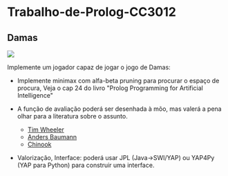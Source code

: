# Trabalho-de-Prolog-CC3012

## Damas

![](https://k.sinaimg.cn/n/sports/transform/20160221/XJpZ-fxprucs6305001.jpg/w570084.jpg)

Implemente um jogador capaz de jogar o jogo de Damas:

* Implemente minimax com alfa-beta pruning para procurar o espaço de procura, Veja o cap 24 do livro "Prolog Programming for Artificial Intelligence"

* A função de avaliação poderá ser desenhada à mõo, mas valerá a pena olhar para a literatura sobre o assunto.

  - [Tim Wheeler](http://tim.hibal.org/blog/playing-checkers-with-minimax/)
  - [Anders Baumann](http://andersbaumann.dk/checkers/checkersDoc.html) 
  - [Chinook](http://webdocs.cs.ualberta.ca/~chinook/databases/)

* Valorização, Interface: poderá usar JPL (Java->SWI/YAP) ou YAP4Py (YAP para Python) para construir uma interface.
